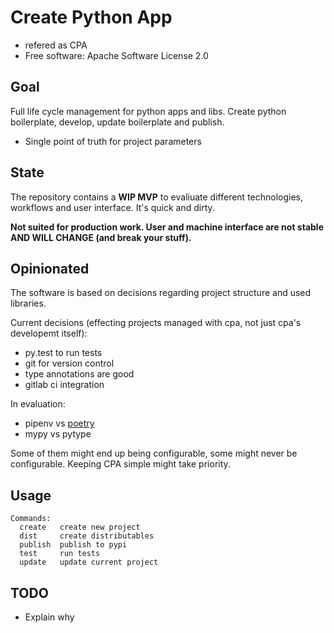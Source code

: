 # Create Python App

 * refered as CPA
 * Free software: Apache Software License 2.0

## Goal

Full life cycle management for python apps and libs.  Create python boilerplate, develop, update boilerplate and publish.

 * Single point of truth for project parameters


## State

The repository contains a **WIP MVP** to evaliuate different technologies, workflows and user interface.  It's quick and dirty.

**Not suited for production work.  User and machine interface are not stable AND WILL CHANGE (and break your stuff).**


## Opinionated

The software is based on decisions regarding project structure and
used libraries.

Current decisions (effecting projects managed with cpa, not just cpa's developemt itself):

 * py.test to run tests
 * git for version control
 * type annotations are good
 * gitlab ci integration

In evaluation:

 * pipenv vs [poetry](https://poetry.eustace.io/)
 * mypy vs pytype


Some of them might end up being configurable, some might never be configurable.  Keeping CPA simple might take priority.

## Usage

```
Commands:
  create   create new project
  dist     create distributables
  publish  publish to pypi
  test     run tests
  update   update current project

```


## TODO

 * Explain why
